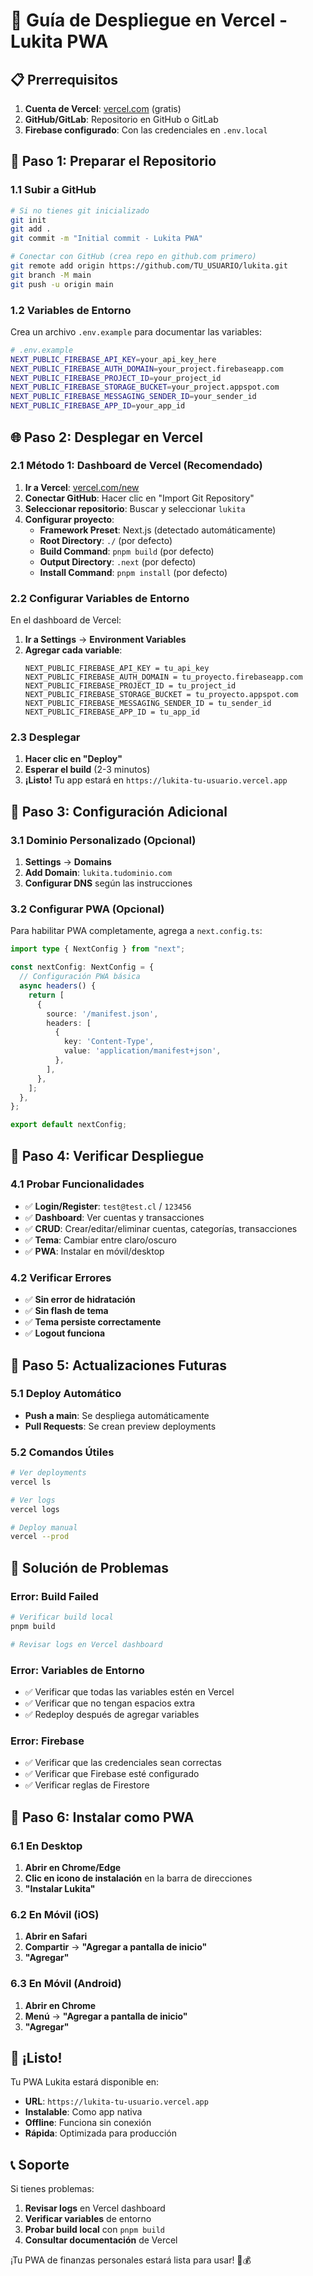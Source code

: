 # 🚀 Guía de Despliegue en Vercel - Lukita PWA

## 📋 **Prerrequisitos**

1. **Cuenta de Vercel**: [vercel.com](https://vercel.com) (gratis)
2. **GitHub/GitLab**: Repositorio en GitHub o GitLab
3. **Firebase configurado**: Con las credenciales en `.env.local`

## 🔧 **Paso 1: Preparar el Repositorio**

### 1.1 Subir a GitHub
```bash
# Si no tienes git inicializado
git init
git add .
git commit -m "Initial commit - Lukita PWA"

# Conectar con GitHub (crea repo en github.com primero)
git remote add origin https://github.com/TU_USUARIO/lukita.git
git branch -M main
git push -u origin main
```

### 1.2 Variables de Entorno
Crea un archivo `.env.example` para documentar las variables:
```bash
# .env.example
NEXT_PUBLIC_FIREBASE_API_KEY=your_api_key_here
NEXT_PUBLIC_FIREBASE_AUTH_DOMAIN=your_project.firebaseapp.com
NEXT_PUBLIC_FIREBASE_PROJECT_ID=your_project_id
NEXT_PUBLIC_FIREBASE_STORAGE_BUCKET=your_project.appspot.com
NEXT_PUBLIC_FIREBASE_MESSAGING_SENDER_ID=your_sender_id
NEXT_PUBLIC_FIREBASE_APP_ID=your_app_id
```

## 🌐 **Paso 2: Desplegar en Vercel**

### 2.1 Método 1: Dashboard de Vercel (Recomendado)

1. **Ir a Vercel**: [vercel.com/new](https://vercel.com/new)
2. **Conectar GitHub**: Hacer clic en "Import Git Repository"
3. **Seleccionar repositorio**: Buscar y seleccionar `lukita`
4. **Configurar proyecto**:
   - **Framework Preset**: Next.js (detectado automáticamente)
   - **Root Directory**: `./` (por defecto)
   - **Build Command**: `pnpm build` (por defecto)
   - **Output Directory**: `.next` (por defecto)
   - **Install Command**: `pnpm install` (por defecto)

### 2.2 Configurar Variables de Entorno

En el dashboard de Vercel:

1. **Ir a Settings** → **Environment Variables**
2. **Agregar cada variable**:
   ```
   NEXT_PUBLIC_FIREBASE_API_KEY = tu_api_key
   NEXT_PUBLIC_FIREBASE_AUTH_DOMAIN = tu_proyecto.firebaseapp.com
   NEXT_PUBLIC_FIREBASE_PROJECT_ID = tu_project_id
   NEXT_PUBLIC_FIREBASE_STORAGE_BUCKET = tu_proyecto.appspot.com
   NEXT_PUBLIC_FIREBASE_MESSAGING_SENDER_ID = tu_sender_id
   NEXT_PUBLIC_FIREBASE_APP_ID = tu_app_id
   ```

### 2.3 Desplegar

1. **Hacer clic en "Deploy"**
2. **Esperar el build** (2-3 minutos)
3. **¡Listo!** Tu app estará en `https://lukita-tu-usuario.vercel.app`

## 🔧 **Paso 3: Configuración Adicional**

### 3.1 Dominio Personalizado (Opcional)
1. **Settings** → **Domains**
2. **Add Domain**: `lukita.tudominio.com`
3. **Configurar DNS** según las instrucciones

### 3.2 Configurar PWA (Opcional)
Para habilitar PWA completamente, agrega a `next.config.ts`:
```typescript
import type { NextConfig } from "next";

const nextConfig: NextConfig = {
  // Configuración PWA básica
  async headers() {
    return [
      {
        source: '/manifest.json',
        headers: [
          {
            key: 'Content-Type',
            value: 'application/manifest+json',
          },
        ],
      },
    ];
  },
};

export default nextConfig;
```

## 🚀 **Paso 4: Verificar Despliegue**

### 4.1 Probar Funcionalidades
- ✅ **Login/Register**: `test@test.cl` / `123456`
- ✅ **Dashboard**: Ver cuentas y transacciones
- ✅ **CRUD**: Crear/editar/eliminar cuentas, categorías, transacciones
- ✅ **Tema**: Cambiar entre claro/oscuro
- ✅ **PWA**: Instalar en móvil/desktop

### 4.2 Verificar Errores
- ✅ **Sin error de hidratación**
- ✅ **Sin flash de tema**
- ✅ **Tema persiste correctamente**
- ✅ **Logout funciona**

## 🔄 **Paso 5: Actualizaciones Futuras**

### 5.1 Deploy Automático
- **Push a main**: Se despliega automáticamente
- **Pull Requests**: Se crean preview deployments

### 5.2 Comandos Útiles
```bash
# Ver deployments
vercel ls

# Ver logs
vercel logs

# Deploy manual
vercel --prod
```

## 🐛 **Solución de Problemas**

### Error: Build Failed
```bash
# Verificar build local
pnpm build

# Revisar logs en Vercel dashboard
```

### Error: Variables de Entorno
- ✅ Verificar que todas las variables estén en Vercel
- ✅ Verificar que no tengan espacios extra
- ✅ Redeploy después de agregar variables

### Error: Firebase
- ✅ Verificar que las credenciales sean correctas
- ✅ Verificar que Firebase esté configurado
- ✅ Verificar reglas de Firestore

## 📱 **Paso 6: Instalar como PWA**

### 6.1 En Desktop
1. **Abrir en Chrome/Edge**
2. **Clic en icono de instalación** en la barra de direcciones
3. **"Instalar Lukita"**

### 6.2 En Móvil (iOS)
1. **Abrir en Safari**
2. **Compartir** → **"Agregar a pantalla de inicio"**
3. **"Agregar"**

### 6.3 En Móvil (Android)
1. **Abrir en Chrome**
2. **Menú** → **"Agregar a pantalla de inicio"**
3. **"Agregar"**

## 🎉 **¡Listo!**

Tu PWA Lukita estará disponible en:
- **URL**: `https://lukita-tu-usuario.vercel.app`
- **Instalable**: Como app nativa
- **Offline**: Funciona sin conexión
- **Rápida**: Optimizada para producción

## 📞 **Soporte**

Si tienes problemas:
1. **Revisar logs** en Vercel dashboard
2. **Verificar variables** de entorno
3. **Probar build local** con `pnpm build`
4. **Consultar documentación** de Vercel

¡Tu PWA de finanzas personales estará lista para usar! 🚀💰
